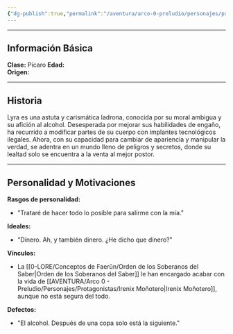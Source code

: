 ```yaml
---
{"dg-publish":true,"permalink":"/aventura/arco-0-preludio/personajes/protagonistas/lyra/","dgPassFrontmatter":true}
---
```


***
## Información Básica
**Clase:**  Pícaro
**Edad:**   
**Origen:**

***
## Historia

Lyra es una astuta y carismática ladrona, conocida por su moral ambigua y su afición al alcohol. Desesperada por mejorar sus habilidades de engaño, ha recurrido a modificar partes de su cuerpo con implantes tecnológicos ilegales. Ahora, con su capacidad para cambiar de apariencia y manipular la verdad, se adentra en un mundo lleno de peligros y secretos, donde su lealtad solo se encuentra a la venta al mejor postor.



***
## Personalidad y Motivaciones

**Rasgos de personalidad:**
- "Trataré de hacer todo lo posible para salirme con la mía."

**Ideales:**
 - "Dinero. Ah, y también dinero. ¿He dicho que dinero?"

**Vínculos:**
 - La [[0-LORE/Conceptos de Faerûn/Orden de los Soberanos del Saber\|Orden de los Soberanos del Saber]] le han encargado acabar con la vida de [[AVENTURA/Arco 0 - Preludio/Personajes/Protagonistas/Irenix Moñotero\|Irenix Moñotero]], aunque no está segura del todo.

**Defectos:**
 - "El alcohol. Después de una copa solo está la siguiente."


